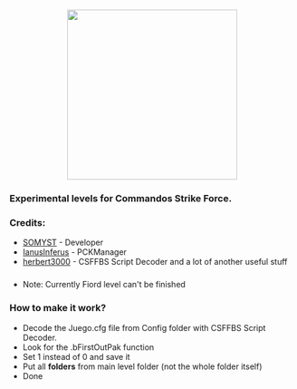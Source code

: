 <h1 align="center">
    <picture>
      <img height="300px" style="margin: 0; padding: 0" src="https://repository-images.githubusercontent.com/818445819/e1d2c849-f525-437c-baa0-0e5a809a527c">
    </picture>
  </h1>
</a>

### Experimental levels for Commandos Strike Force.
### Credits:
- [SOMYST](https://github.com/SOMYST13) - Developer
- [IanusInferus](https://github.com/IanusInferus) - PCKManager
- [herbert3000](https://github.com/herbert3000) - CSFFBS Script Decoder and a lot of another useful stuff
###
- Note: Currently Fiord level can't be finished
###
### How to make it work?
- Decode the Juego.cfg file from Config folder with CSFFBS Script Decoder.
- Look for the .bFirstOutPak function
- Set 1 instead of 0 and save it
- Put all **folders** from main level folder (not the whole folder itself)
- Done
